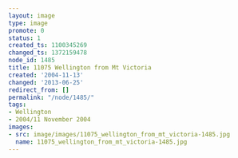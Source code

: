 ```yaml
---
layout: image
type: image
promote: 0
status: 1
created_ts: 1100345269
changed_ts: 1372159478
node_id: 1485
title: 11075 Wellington from Mt Victoria
created: '2004-11-13'
changed: '2013-06-25'
redirect_from: []
permalink: "/node/1485/"
tags:
- Wellington
- 2004/11 November 2004
images:
- src: image/images/11075_wellington_from_mt_victoria-1485.jpg
  name: 11075_wellington_from_mt_victoria-1485.jpg
---
```


